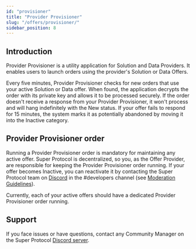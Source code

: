 ```yaml
---
id: "provisioner"
title: "Provider Provisioner"
slug: "/offers/provisioner/"
sidebar_position: 8
---
```


## Introduction

Provider Provisioner is a utility application for Solution and Data Providers. It enables users to launch orders using the provider's Solution or Data Offers.

Every five minutes, Provider Provisioner checks for new orders that use your active Solution or Data offer. When found, the application decrypts the order with its private key and allows it to be processed securely. If the order doesn't receive a response from your Provider Provisioner, it won't process and will hang indefinitely with the New status. If your offer fails to respond for 15 minutes, the system marks it as potentially abandoned by moving it into the Inactive category.

## Provider Provisioner order

Running a Provider Provisioner order is mandatory for maintaining any active offer. Super Protocol is decentralized, so you, as the Offer Provider, are responsible for keeping the Provider Provisioner order running. If your offer becomes Inactive, you can reactivate it by contacting the Super Protocol team on [Discord](https://discord.gg/superprotocol) in the #developers channel (see [Moderation Guidelines](https://docs.dev.superprotocol.com/developers/marketplace/moderation/)).

Currently, each of your active offers should have a dedicated Provider Provisioner order running.

## Support

If you face issues or have questions, contact any Community Manager on the Super Protocol [Discord server](https://discord.com/invite/superprotocol).